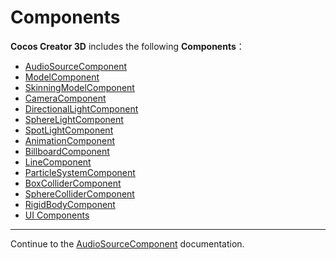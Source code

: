 # Components

__Cocos Creator 3D__ includes the following __Components__：

- [AudioSourceComponent](../../audio-system/overview.md)
- [ModelComponent](../../engine/renderable/model-component.md)
- [SkinningModelComponent](../../engine/animation/skeletal-animation.md)
- [CameraComponent](camera-component.md)
- [DirectionalLightComponent](../../concepts/scene/light/dir-light.md)
- [SphereLightComponent](../../concepts/scene/light/sphere-light.md)
- [SpotLightComponent](../../concepts/scene/light/spot-light.md)
- [AnimationComponent](../../engine/animation/animation-component.md)
- [BillboardComponent](../../particle-system/billboard-component.md)
- [LineComponent](../../particle-system/line-component.md)
- [ParticleSystemComponent](../../particle-system/main-module.md)
- [BoxColliderComponent](../../physics/physics-component.md#boxcollidercomponent)
- [SphereColliderComponent](../../physics/physics-component.md#spherecollidercomponent)
- [RigidBodyComponent](../../physics/physics-component.md#RigidBodyComponent)
- [UI Components](../../ui-system/components/editor/index.md)

---

Continue to the [AudioSourceComponent](../../audio-system/overview.md) documentation.
